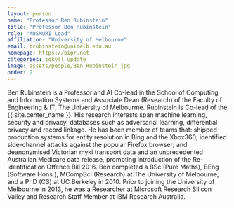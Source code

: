 ```yaml
---
layout: person
name: "Professor Ben Rubinstein"
title: "Professor Ben Rubinstein"
role: "AUSMURI Lead"
affiliation: "University of Melbourne"
email: brubinstein@unimelb.edu.au
homepage: https://bipr.net
categories: jekyll update
image: assets/people/Ben_Rubinstein.jpg
order: 2
---
```

Ben Rubinstein is a Professor and AI Co-lead in the School of Computing and Information Systems and Associate Dean (Research) of the Faculty of Engineering & IT, The University of Melbourme. Rubinstein is Co-lead of the {{ site.center_name }}. His research interests span machine learning, security and privacy, databases such as adversarial learning, differential privacy and record linkage. He has been member of teams that: shipped production systems for entity resolution in Bing and the Xbox360; identified side-channel attacks against the popular Firefox browser; and deanonymised Victorian myki transport data and an unprecedented Australian Medicare data release, prompting introduction of the Re-identification Offence Bill 2016. Ben completed a BSc (Pure Maths), BEng (Software Hons.), MCompSci (Research) at The University of Melbourne, and a PhD (CS) at UC Berkeley in 2010. Prior to joining the University of Melbourne in 2013, he was a Researcher at Microsoft Research Silicon Valley and Research Staff Member at IBM Research Australia. 